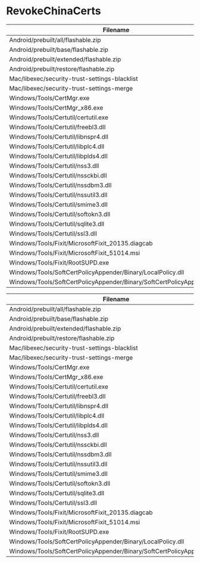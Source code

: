 ﻿RevokeChinaCerts
==============

Filename | SHA-3(256)
--- | ---
Android/prebuilt/all/flashable.zip | 93808D9773B98C3D221D0ABB6ED19BB644C716EEB5BDBEA469353E85A0982018
Android/prebuilt/base/flashable.zip | 3B88B693EEA2F74B33AC40CCA21B7EC6591970EBEB0E30E7B1EB3F236526CACC
Android/prebuilt/extended/flashable.zip | 4CA59D890E87E63C8C6DA59A08695E05D9CB53E8587DCA2F6D2A00D940243D85
Android/prebuilt/restore/flashable.zip | F87639C0687C5C9B3945886965F657F974EA1BBAE5632371BA697295FEFF3B7C
Mac/libexec/security-trust-settings-blacklist | 7FEC5F46CDC0BD1EF677C0AF4D45E58E8928A8DF892A3D2576407406270E4DD4
Mac/libexec/security-trust-settings-merge | 8F4E8AB79223825FCA2EF8828B772BB6B3D52580AB7ED36474F8FEE178343CC9
Windows/Tools/CertMgr.exe | D1F4D88E351B9B0781697AB4AF7614EBD4C02A08F3564E75D9F327F11C203805
Windows/Tools/CertMgr_x86.exe | 795C0A45043C9816EE0B6347AF1AAE376D7B2155566F99D65628E2A2463E7E1C
Windows/Tools/Certutil/certutil.exe | 8A6A0B6BA6C4666037211596CCE336FD4D3E50D65FE14A84A658F7B452AFB785
Windows/Tools/Certutil/freebl3.dll | AD698CDA38379E71FA847129CAA13AE64D1BDAF4B2D675EA944F9116BDE150A7
Windows/Tools/Certutil/libnspr4.dll | 06D6D184C8EB1F8F7743FA580D4B087A3D927463347A8905F4A41B0E08960008
Windows/Tools/Certutil/libplc4.dll | 6ACF562877F10C0DDA3144FD5471177E6192A507E5B9592B4C2598EB88D18377
Windows/Tools/Certutil/libplds4.dll | A770CAE12E5C05109A5B087A47C1DBD36ED2C83FC18F43C963A020F25CEA7CD7
Windows/Tools/Certutil/nss3.dll | F6EAD98F1C4D863B172DA064538736508D8B55C7295F9990B80E9EE37DAC813D
Windows/Tools/Certutil/nssckbi.dll | 9B58D49D8B1511464BB040C5F32FB26F1D4E4373D21BBB9F03F0923258C5635B
Windows/Tools/Certutil/nssdbm3.dll | 4A450C756532071B9F9E98A1AF919F19C06B192CFF885315714F9BFBA1A533EB
Windows/Tools/Certutil/nssutil3.dll | 172D0AE905E2F6F646BCD57E0A50D4FF38E6C4059EFFC8D02E194028C794C862
Windows/Tools/Certutil/smime3.dll | 69924A9D9455BE78EEC1E11A68FFB871CAD823EF7589C9D6AB0201BBE39C711B
Windows/Tools/Certutil/softokn3.dll | 1954EAED9405192F9DD022E81BFB711A0B6CA7651C9E269E0C884484F51083E1
Windows/Tools/Certutil/sqlite3.dll | E59D855F8B8F040FDA5B03F3D47C379B9FD0F3AF0B3653BB75AE1649FB503808
Windows/Tools/Certutil/ssl3.dll | 38677DEEBC8C2D9DE78E6D4643D894E715BA65366ED0271D4FA43EEAC2D271BB
Windows/Tools/Fixit/MicrosoftFixit_20135.diagcab | 7121D2027E619CB8A8E45120588BC396B8152114F325392B33AD63FFA0DDE1AA
Windows/Tools/Fixit/MicrosoftFixit_51014.msi | 38EB89A9B0E1808AFBD67B5FD09A2938DB5D66DCA1233D2FAF0B4CAED03BDB3F
Windows/Tools/Fixit/RootSUPD.exe | 865F90501F42A1F01A76EB9294A4995A7D917551967065534555ADDC498669F1
Windows/Tools/SoftCertPolicyAppender/Binary/LocalPolicy.dll | 880EFB6C04F8B23EBD87F889A38A6EF5F839C0D59EC2FD53F77EC95B6EE2652E
Windows/Tools/SoftCertPolicyAppender/Binary/SoftCertPolicyAppender.exe | ADC5DEF47F8F1B5C2953A102A59A08AC334BBA1C6D6865BB230072639EACFF64

Filename | SHA-2(256)
--- | ---
Android/prebuilt/all/flashable.zip | 5BF607DC82071B15DC1FDDE158E2A97B62CF7C444606B3305D15C7288F61FE46
Android/prebuilt/base/flashable.zip | A68D2856F2BCF28F1925C8DBD522B72AD2ED84C52072B3959250919C1B38F08D
Android/prebuilt/extended/flashable.zip | D343F2FFD4D84C4655222A491C07697F7E42DB4C35C3BFD84E7C577FFD20ABA4
Android/prebuilt/restore/flashable.zip | E68F42E450AE8F3D59B00C15DADFA8DE42D67070A5D177E76DF7C96ED15FFF53
Mac/libexec/security-trust-settings-blacklist | D588DC6725002F05A8B8A32D0029FA3820C797A1CCAF8A78D29CBFC42926F1BE
Mac/libexec/security-trust-settings-merge | 96165F3FA0F4B8154B0BF40319FE1E8E4AE6017A103261613FB7CD109B13D51D
Windows/Tools/CertMgr.exe | 86F59A37724772C72E000289B062EC1960AC49D0602FBB8E5940B1B01B321D0F
Windows/Tools/CertMgr_x86.exe | 98D79697304084B0ADAEED06BB1EC4D490CEF370BF51BE413C07178EEA14FCE0
Windows/Tools/Certutil/certutil.exe | BD238840D2CDD5282E4A00AA4F55C49DFA5134CACAC5743BAC01384D9A992396
Windows/Tools/Certutil/freebl3.dll | BF7B20717E9B944420CBC356250B6E6CB7203F74AE0629A86D221E5E268DE2AF
Windows/Tools/Certutil/libnspr4.dll | 7B352FB9AD8178C5494B1C4DEF0BDFC3D141B605B8408CA988079967F489964D
Windows/Tools/Certutil/libplc4.dll | DD903FBABA52649CC8FAAB728734B001773671FF878508C1876F9417F1C38DE5
Windows/Tools/Certutil/libplds4.dll | F1AC34F46C6CA949CEA28B689D336110FB6862C5C308F504EBF4CCF6D38617E3
Windows/Tools/Certutil/nss3.dll | 1FCB20CC48D2474920364F00E94E3F250F450B2072CB81B0DD9559715F7B227F
Windows/Tools/Certutil/nssckbi.dll | 12D1838DF146491C305B2BA4EFA95FA97EE03D336E0EBC13FF334851D2BDC60F
Windows/Tools/Certutil/nssdbm3.dll | 0727BDF7AD5780673121003AE4BE19B723BD9385C31103B114D7746B31803405
Windows/Tools/Certutil/nssutil3.dll | 531323640566E0F8EC382E85A03C6A34ADA1BF27DDA40A6D663E69F1B59F30FC
Windows/Tools/Certutil/smime3.dll | 128D44B78554EEA068F93A8810D072ED44822D255F291F5074DBC2222000C94E
Windows/Tools/Certutil/softokn3.dll | 603574D2D35C88773DA140D9FB77B6CFA0AC4C95A94CDA0C9940323E8F38F386
Windows/Tools/Certutil/sqlite3.dll | 4C1704EF920BBC153F419B0EE4805B942862B96A3B70A56A9196F28A66A837BF
Windows/Tools/Certutil/ssl3.dll | BF08FF27B6EA5993D8B6BB66FAE10290442F8445FDEFB5E675B099D70FC2B152
Windows/Tools/Fixit/MicrosoftFixit_20135.diagcab | 8754ED0492B9ED509221CD0CFA918E86BF9FF7F52331D62455B32F3E2F1361D0
Windows/Tools/Fixit/MicrosoftFixit_51014.msi | B777B520A98563548E4A56D7DE0AE3B9413C7DDBCD10DE625143876F102E569A
Windows/Tools/Fixit/RootSUPD.exe | 2BFF74B83DC66FC74DF2F527071C1CA80A992BA2B887F6043B09564D1B814213
Windows/Tools/SoftCertPolicyAppender/Binary/LocalPolicy.dll | 77A1D9CA18CF70927BB7FC46D3EDAE88CB08472B2ABE554ED9EDBD28D2D9795F
Windows/Tools/SoftCertPolicyAppender/Binary/SoftCertPolicyAppender.exe | 1E5BFEA636D4D4F7B65998DDBDC3667C83CE9162FF0CAB47B0049AE4D157FCD2
